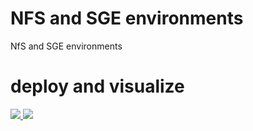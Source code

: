 # NFS and SGE environments

NfS and SGE environments

# deploy and visualize

<a href="https://portal.azure.com/#create/Microsoft.Template/uri/https%3A%2F%2Fraw.githubusercontent.com%2Fmanabuishii%2Fazure-files%2Fmaster%2FNFS_SGE%2Fazuredeploy.json" target="_blank">
    <img src="http://azuredeploy.net/deploybutton.png"/>
</a>

<a href="http://armviz.io/#/?load=https%3A%2F%2Fraw.githubusercontent.com%2Fmanabuishii%2Fazure-files%2Fmaster%2FNFS_SGE%2Fazuredeploy.json" target="_blank">
    <img src="http://armviz.io/visualizebutton.png"/>
</a>